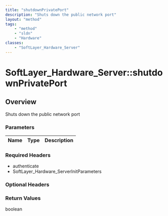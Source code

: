 ```yaml
---
title: "shutdownPrivatePort"
description: "Shuts down the public network port"
layout: "method"
tags:
    - "method"
    - "sldn"
    - "Hardware"
classes:
    - "SoftLayer_Hardware_Server"
---
```

# SoftLayer_Hardware_Server::shutdownPrivatePort
## Overview 
Shuts down the public network port

### Parameters 
|Name | Type | Description |
| --- | --- | --- |


### Required Headers
* authenticate
* SoftLayer_Hardware_ServerInitParameters

### Optional Headers

### Return Values
boolean

